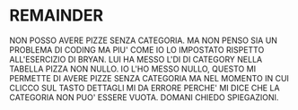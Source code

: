 # REMAINDER
NON POSSO AVERE PIZZE SENZA CATEGORIA. MA NON PENSO SIA UN PROBLEMA DI CODING MA PIU' COME IO LO IMPOSTATO RISPETTO ALL'ESERCIZIO DI BRYAN. LUI HA MESSO L'DI DI CATEGORY
NELLA TABELLA PIZZA NON NULLO. IO L'HO MESSO NULLO, QUESTO MI PERMETTE DI AVERE PIZZE SENZA CATEGORIA MA NEL MOMENTO IN CUI
CLICCO SUL TASTO DETTAGLI MI DA ERRORE PERCHE' MI DICE CHE LA CATEGORIA NON PUO' ESSERE VUOTA. DOMANI CHIEDO SPIEGAZIONI.
